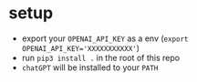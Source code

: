 # setup

 - export your `OPENAI_API_KEY` as a env (`export OPENAI_API_KEY='XXXXXXXXXXX'`)
 - run `pip3 install .` in the root of this repo
 - `chatGPT` will be installed to your `PATH`


